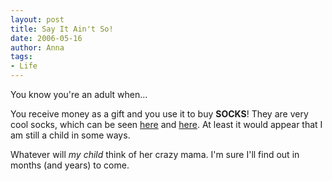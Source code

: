 ```yaml
---
layout: post
title: Say It Ain't So!
date: 2006-05-16
author: Anna
tags:
- Life
---
```


You know you're an adult when...

You receive money as a gift and you use it to buy <b>SOCKS</b>! They are very cool socks, which can be seen <a href="http://www.littlemissmatched.com/">here</a> and <a href="http://www.lifeisgood.com/StorePlus/Store/Coolsocks.asp">here</a>. At least it would appear that I am still a child in some ways.

Whatever will <i>my child</i> think of her crazy mama. I'm sure I'll find out in months (and years) to come.